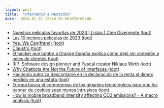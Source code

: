 ```yaml
---
layout: post
title:  "@fernand0's Mastodon"
date:  2024-01-12 12:40:39.861000+00:00
---
```

*  [Nuestras películas favoritas de 2023 \| Listas \| Cine Divergente ](https://cinedivergente.com/nuestras-peliculas-favoritas-de-2023) ([toot](https://mastodon.social/@fernand0/111743024487106548))
*  [Las 10 mejores películas de 2023 ](https://www.elantepenultimomohicano.com/2024/01/las-10-mejores-peliculas-de-2023.htm) ([toot](https://mastodon.social/@fernand0/111742825983862107))
*  [Yes, We Can(franc) ](https://www.jotdown.es/2024/01/yes-we-canfranc) ([toot](https://mastodon.social/@fernand0/111742825020943375))
*  [Claustro ](https://www.flickr.com/photos/fernand0/53457236708) ([toot](https://mastodon.social/@fernand0/111742670079312588))
*  [El hacker que tumbó a Orange España explica cómo dejó sin conexión a miles de clientes ](https://www.genbeta.com/seguridad/hacker-que-tumbo-a-orange-espana-explica-como-dejo-conexion-a-miles-cliente) ([toot](https://mastodon.social/@fernand0/111742598636804648))
*  [RIP: Software design pioneer and Pascal creator Niklaus Wirth ](https://www.theregister.com/2024/01/04/niklaus_wirth_obituary) ([toot](https://mastodon.social/@fernand0/111742574965868252))
*  [Why Chatbots Are Not the Future of Interfaces ](https://wattenberger.com/thoughts/boo-chatbot) ([toot](https://mastodon.social/@fernand0/111742362014393631))
*  [Hacienda autoriza descontarse en la declaración de la renta el dinero perdido en una estafa ](https://www.lavozdegalicia.es/noticia/economia/2024/01/04/hacienda-autoriza-descontarse-declaracion-renta-dinero-perdido-estafa/0003_202401G4P27994.ht) ([toot](https://mastodon.social/@fernand0/111742193236947426))
*  [Europa busca el compromiso de los gigantes tecnológicos para que los banner de cookies sean menos intrusivos ](https://www.europapress.es/portaltic/ciberseguridad/noticia-europa-busca-compromiso-gigantes-tecnologicos-banner-cookies-sean-menos-intrusivos-20240104171001.htm) ([toot](https://mastodon.social/@fernand0/111740711022391068))
*  [How is mobile broadband intensity affecting CO2 emissions? – A macro analysis   ](https://www.sciencedirect.com/science/article/pii/S0308596123001799) ([toot](https://mastodon.social/@fernand0/111740516697134092))
